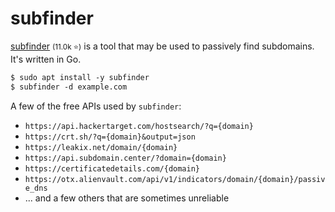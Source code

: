 # subfinder

<div class="row row-cols-lg-2"><div>

[subfinder](https://github.com/projectdiscovery/subfinder) <small>(11.0k ⭐)</small> is a tool that may be used to passively find subdomains. It's written in Go.

```ps
$ sudo apt install -y subfinder
$ subfinder -d example.com
```
</div><div>

A few of the free APIs used by `subfinder`:

* `https://api.hackertarget.com/hostsearch/?q={domain}`
* `https://crt.sh/?q={domain}&output=json`
* `https://leakix.net/domain/{domain}`
* `https://api.subdomain.center/?domain={domain}`
* `https://certificatedetails.com/{domain}`
* `https://otx.alienvault.com/api/v1/indicators/domain/{domain}/passive_dns`
* ... and a few others that are sometimes unreliable
</div></div>